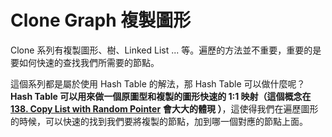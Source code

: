 # Clone Graph 複製圖形

Clone 系列有複製圖形、樹、Linked List ... 等。遍歷的方法並不重要，重要的是要如何快速的查找我們所需要的節點。

這個系列都是屬於使用 Hash Table 的解法，那 Hash Table 可以做什麼呢？**Hash Table 可以用來做一個原圖型和複製的圖形快速的 1:1 映射（這個概念在** [**138. Copy List with Random Pointer**](copy-list-with-random-pointer.md) **會大大的體現 ）**，這使得我們在遍歷圖形的時候，可以快速的找到我們要將複製的節點，加到哪一個對應的節點上面。
